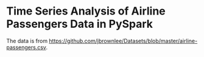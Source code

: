 # Time Series Analysis of Airline Passengers Data in PySpark
The data is from https://github.com/jbrownlee/Datasets/blob/master/airline-passengers.csv.
